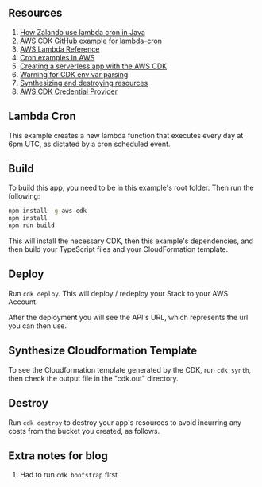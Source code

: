 ## Resources

1. [How Zalando use lambda cron in Java](https://github.com/aws-samples/aws-cdk-examples/tree/master/typescript/lambda-cron)
2. [AWS CDK GitHub example for lambda-cron](https://github.com/aws-samples/aws-cdk-examples/tree/master/typescript/lambda-cron)
3. [AWS Lambda Reference](https://docs.aws.amazon.com/cdk/api/latest/docs/aws-lambda-readme.html)
4. [Cron examples in AWS](https://docs.aws.amazon.com/lambda/latest/dg/services-cloudwatchevents-expressions.html)
5. [Creating a serverless app with the AWS CDK](https://docs.aws.amazon.com/cdk/latest/guide/serverless_example.html)
6. [Warning for CDK env var parsing](https://github.com/aws/aws-cdk/issues/3918)
7. [Synthesizing and destroying resources](https://docs.aws.amazon.com/cdk/latest/guide/hello_world.html)
8. [AWS CDK Credential Provider](https://binx.io/blog/2020/01/30/building-an-aws-cdk-credential-provider/)

## Lambda Cron

This example creates a new lambda function that executes every day at 6pm UTC, as dictated by a cron scheduled event.

## Build

To build this app, you need to be in this example's root folder. Then run the following:

```bash
npm install -g aws-cdk
npm install
npm run build
```

This will install the necessary CDK, then this example's dependencies, and then build your TypeScript files and your CloudFormation template.

## Deploy

Run `cdk deploy`. This will deploy / redeploy your Stack to your AWS Account.

After the deployment you will see the API's URL, which represents the url you can then use.

## Synthesize Cloudformation Template

To see the Cloudformation template generated by the CDK, run `cdk synth`, then check the output file in the "cdk.out" directory.

## Destroy

Run `cdk destroy` to destroy your app's resources to avoid incurring any costs from the bucket you created, as follows.

## Extra notes for blog

1. Had to run `cdk bootstrap` first
